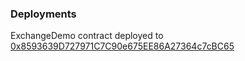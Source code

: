 ### Deployments

ExchangeDemo contract deployed to [0x8593639D727971C7C90e675EE86A27364c7cBC65](https://testnet.blockscout.injective.network/address/0x8593639D727971C7C90e675EE86A27364c7cBC65)
